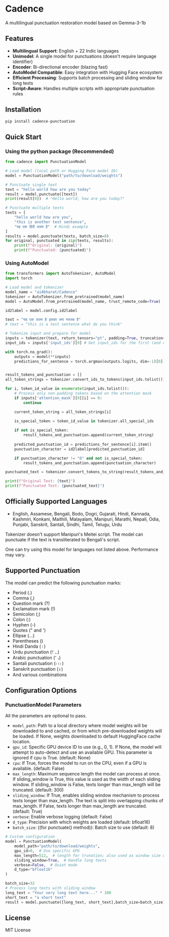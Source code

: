 # Cadence

A multilingual punctuation restoration model based on Gemma-3-1b

## Features
- **Multilingual Support**: English + 22 Indic languages
- **Unimodel**: A single model for punctuations (doesn't require language identifier)
- **Encoder**: Bi-directional encoder (blazing fast)
- **AutoModel Compatible**: Easy integration with Hugging Face ecosystem
- **Efficient Processing**: Supports batch processing and sliding window for long texts
- **Script-Aware**: Handles multiple scripts with appropriate punctuation rules

## Installation

```bash
pip install cadence-punctuation
```

## Quick Start

### Using the python package (Recommended)

```python
from cadence import PunctuationModel

# Load model (local path or Hugging Face model ID)
model = PunctuationModel("path/to/download/weights")

# Punctuate single text
text = "hello world how are you today"
result = model.punctuate([text])
print(result[0])  # "Hello world, how are you today?"

# Punctuate multiple texts
texts = [
    "hello world how are you",
    "this is another test sentence",
    "यह एक हिंदी वाक्य है"  # Hindi example
]
results = model.punctuate(texts, batch_size=8)
for original, punctuated in zip(texts, results):
    print(f"Original: {original}")
    print(f"Punctuated: {punctuated}")
```

### Using AutoModel

```python
from transformers import AutoTokenizer, AutoModel
import torch

# Load model and tokenizer
model_name = "ai4bharat/Cadence"
tokenizer = AutoTokenizer.from_pretrained(model_name)
model = AutoModel.from_pretrained(model_name, trust_remote_code=True)

id2label = model.config.id2label

text = "यह एक वाक्य है इसका क्या मतलब है"
# text = "this is a test sentence what do you think"

# Tokenize input and prepare for model
inputs = tokenizer(text, return_tensors="pt", padding=True, truncation=True)
input_ids = inputs['input_ids'][0] # Get input_ids for the first (and only) sentence

with torch.no_grad():
    outputs = model(**inputs)
    predictions_for_sentence = torch.argmax(outputs.logits, dim=-1)[0]


result_tokens_and_punctuation = []
all_token_strings = tokenizer.convert_ids_to_tokens(input_ids.tolist()) # Get all token strings

for i, token_id_value in enumerate(input_ids.tolist()):
    # Process only non-padding tokens based on the attention mask
    if inputs['attention_mask'][0][i] == 0:
        continue

    current_token_string = all_token_strings[i]

    is_special_token = token_id_value in tokenizer.all_special_ids
    
    if not is_special_token:
        result_tokens_and_punctuation.append(current_token_string)
    
    predicted_punctuation_id = predictions_for_sentence[i].item()
    punctuation_character = id2label[predicted_punctuation_id]

    if punctuation_character != "O" and not is_special_token:
        result_tokens_and_punctuation.append(punctuation_character)

punctuated_text = tokenizer.convert_tokens_to_string(result_tokens_and_punctuation)

print(f"Original Text: {text}")
print(f"Punctuated Text: {punctuated_text}")
```


## Officially Supported Languages
- English, Assamese, Bengali, Bodo, Dogri, Gujarati, Hindi, Kannada, Kashmiri, Konkani, Maithili, Malayalam, Manipuri, Marathi, Nepali, Odia, Punjabi, Sanskrit, Santali, Sindhi, Tamil, Telugu, Urdu

Tokenizer doesn't support Manipuri's Meitei script. The model can punctuate if the text is transliterated to Bengali's script.

One can try using this model for languages not listed above. Performance may vary.

## Supported Punctuation
The model can predict the following punctuation marks:
- Period (.)
- Comma (,)  
- Question mark (?)
- Exclamation mark (!)
- Semicolon (;)
- Colon (:)
- Hyphen (-)
- Quotes (" and ')
- Ellipse (...)
- Parentheses ()
- Hindi Danda (।)
- Urdu punctuation (۔، ؟)
- Arabic punctuation (٬ ،)
- Santali punctuation (᱾ ᱾।)
- Sanskrit punctuation (॥)
- And various combinations

## Configuration Options

### PunctuationModel Parameters

All the parameters are optional to pass.
- `model_path`: Path to a local directory where model weights will be downloaded to and cached, or from which pre-downloaded weights will be loaded. If None, weights downloaded to default HuggingFace cache location. 
- `gpu_id`: Specific GPU device ID to use (e.g., 0, 1). If None, the model will attempt to auto-detect and use an available GPU. This parameter is ignored if cpu is True. (default: None)
- `cpu`: If True, forces the model to run on the CPU, even if a GPU is available. (default: False)
- `max_length`: Maximum sequence length the model can process at once. If sliding_window is True, this value is used as the width of each sliding window. If sliding_window is False, texts longer than max_length will be truncated. (default: 300)
- `sliding_window`: If True, enables sliding window mechanism to process texts longer than max_length. The text is split into overlapping chunks of max_length. If False, texts longer than max_length are truncated. (default: True)
- `verbose`: Enable verbose logging (default: False)
- `d_type`: Precision with which weights are loaded (default: bfloat16)
- `batch_size`: ((for punctuate() method)): Batch size to use (default: 8)

```python
# Custom configuration
model = PunctuationModel(
    model_path="path/to/download/weights",
    gpu_id=0,  # Use specific GPU
    max_length=512,  # length for trunation; also used as window size when sliding_window=True
    sliding_window=True,  # Handle long texts
    verbose=False,  # Quiet mode
    d_type="bfloat16"
)

batch_size=32 
# Process long texts with sliding window
long_text = "Your very long text here..." * 100
short_text = "a short text"
result = model.punctuate([long_text, short_text],batch_size=batch_size)
```

## License
MIT License
